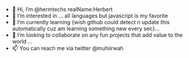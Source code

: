 - 👋 Hi, I’m @hermtechs realName:Herbert
- 👀 I’m interested in ... all languages but javascript is my favorite
- 🌱 I’m currently learning {wish github could detect n update this automatically  cuz am learning something new every sec}...
- 💞️ I’m looking to collaborate on any fun projects that add value to the world ...
- 📫 You can reach me via twitter @muhiirwah
